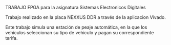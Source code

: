 TRABAJO FPGA para la asignatura Sistemas Electronicos Digitales

Trabajo realizado en la placa NEXXUS DDR a través de la aplicacion Vivado.

Este trabajo simula una estación de peaje automática, en la que los vehículos seleccionan su tipo de vehiculo y pagan su correspondiente tarifa. 
